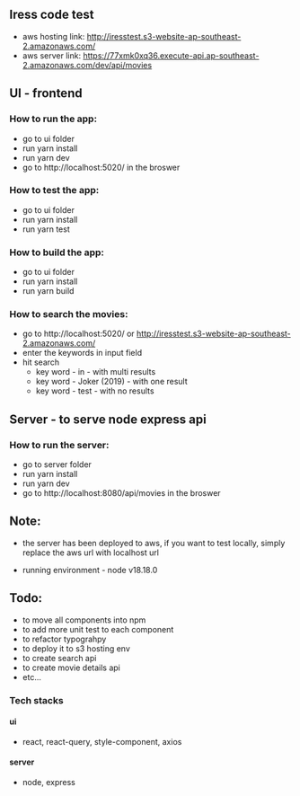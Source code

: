 ## Iress code test

- aws hosting link: http://iresstest.s3-website-ap-southeast-2.amazonaws.com/
- aws server link: https://77xmk0xq36.execute-api.ap-southeast-2.amazonaws.com/dev/api/movies

## UI - frontend

### How to run the app:

- go to ui folder
- run yarn install
- run yarn dev
- go to http://localhost:5020/ in the broswer

### How to test the app:

- go to ui folder
- run yarn install
- run yarn test

### How to build the app:

- go to ui folder
- run yarn install
- run yarn build

### How to search the movies:

- go to http://localhost:5020/ or http://iresstest.s3-website-ap-southeast-2.amazonaws.com/
- enter the keywords in input field
- hit search
  - key word - in - with multi results
  - key word - Joker (2019) - with one result
  - key word - test - with no results

## Server - to serve node express api

### How to run the server:

- go to server folder
- run yarn install
- run yarn dev
- go to http://localhost:8080/api/movies in the broswer

## Note:

- the server has been deployed to aws, if you want to test locally, simply replace the aws url with localhost url

- running environment - node v18.18.0

## Todo:

- to move all components into npm
- to add more unit test to each component
- to refactor typograhpy
- to deploy it to s3 hosting env
- to create search api
- to create movie details api
- etc...

### Tech stacks

#### ui

- react, react-query, style-component, axios

#### server

- node, express
